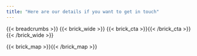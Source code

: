 ```yaml
---
title: "Here are our details if you want to get in touch"
---
```



{{< breadcrumbs >}}
{{< brick_wide >}}
{{< brick_cta >}}{{< /brick_cta >}} 
{{< /brick_wide >}}

{{< brick_map >}}{{< /brick_map >}}
